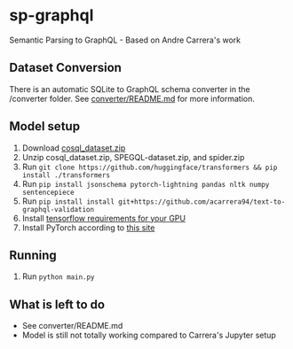 # sp-graphql
Semantic Parsing to GraphQL - Based on Andre Carrera's work

## Dataset Conversion
There is an automatic SQLite to GraphQL schema converter in the /converter folder.
See [converter/README.md](converter/README.md) for more information.

## Model setup
1. Download [cosql_dataset.zip](https://drive.google.com/uc?id=14x6lsWqlu6gR-aYxa6cemslDN3qT3zxP)
2. Unzip cosql_dataset.zip, SPEGQL-dataset.zip, and spider.zip
3. Run `git clone https://github.com/huggingface/transformers && pip install ./transformers`
4. Run `pip install jsonschema pytorch-lightning pandas nltk numpy sentencepiece`
5. Run `pip install install git+https://github.com/acarrera94/text-to-graphql-validation`
6. Install [tensorflow requirements for your GPU](https://www.tensorflow.org/install/gpu)
7. Install PyTorch according to [this site](https://pytorch.org/get-started/locally/)

## Running
1. Run `python main.py`

## What is left to do
- See converter/README.md
- Model is still not totally working compared to Carrera's Jupyter setup
